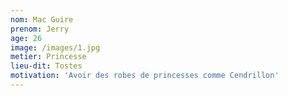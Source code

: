 ```yaml
---
nom: Mac Guire
prenom: Jerry
age: 26
image: /images/1.jpg
metier: Princesse
lieu-dit: Tostes
motivation: 'Avoir des robes de princesses comme Cendrillon'
---
```

